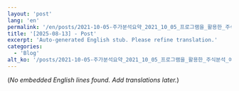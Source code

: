 ```yaml
---
layout: 'post'
lang: 'en'
permalink: '/en/posts/2021-10-05-주가분석요약_2021_10_05_프로그램을_활용한_주식분석_예상결과_21_09_14/'
title: '[2025-08-13] - Post'
excerpt: 'Auto-generated English stub. Please refine translation.'
categories:
  - 'Blog'
alt_ko: '/posts/2021-10-05-주가분석요약_2021_10_05_프로그램을_활용한_주식분석_예상결과_21_09_14/'
---
```


(*No embedded English lines found. Add translations later.*)

